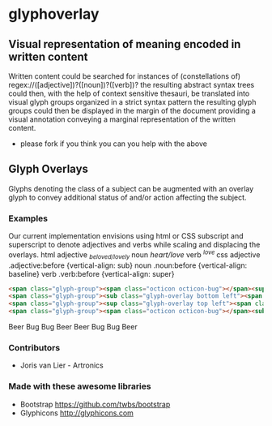 glyphoverlay
============

## Visual representation of meaning encoded in written content

Written content could be searched for instances of (constellations of) regex://([adjective])?([noun])?([verb])?
the resulting abstract syntax trees could then, with the help of context sensitive thesauri, be translated into visual glyph groups organized in a strict syntax pattern
the resulting glyph groups could then be displayed in the margin of the document providing a visual annotation conveying a marginal representation of the written content.

* please fork if you think you can you help with the above

## Glyph Overlays
Glyphs denoting the class of a subject can be augmented with an overlay glyph to convey additional status of and/or action affecting the subject.

### Examples
Our current implementation envisions using html or CSS subscript and superscript to denote adjectives and verbs while scaling and displacing the overlays.
	html
		adjective
			<sub>
				<i class="glyph-heart">beloved/lovely</i>
				</sub>
		noun
			<i class="glyph-heart">heart/love</i>
		verb
			<sup>
				<i class="glyph-heart">love</i>
				</sup>
	css
		adjective
			.adjective:before {vertical-align: sub}
		noun
			.noun:before {vertical-align: baseline}
		verb
			.verb:before {vertical-align: super}

```html
<span class="glyph-group"><span class="octicon octicon-bug"></span><sup class="glyph-overlay top right"><span class="octicon octicon-beer"></span></sup></span><span class="sr-only">Beer Bug</span>
<span class="glyph-group"><sub class="glyph-overlay bottom left"><span class="octicon octicon-bug"></span></sub><span class="octicon octicon-beer"></span></span><span class="sr-only">Bug Beer</span>
<span class="glyph-group"><sup class="glyph-overlay top left"><span class="octicon octicon-beer"></i></sup><span class="octicon octicon-bug"></span></span><span class="sr-only">Beer Bug</span>
<span class="glyph-group"><span class="octicon octicon-bug"></span><sub class="glyph-overlay bottom right"><span class="octicon octicon-beer"></span></sub></span><span class="sr-only">Bug Beer</span>
```

<span class="glyph-group"><span class="octicon octicon-bug"></span><sup class="glyph-overlay top right"><span class="octicon octicon-beer"></span></sup></span><span class="sr-only">Beer Bug</span>
<span class="glyph-group"><sub class="glyph-overlay bottom left"><span class="octicon octicon-bug"></span></sub><span class="octicon octicon-beer"></span></span><span class="sr-only">Bug Beer</span>
<span class="glyph-group"><sup class="glyph-overlay top left"><span class="octicon octicon-beer"></i></sup><span class="octicon octicon-bug"></span></span><span class="sr-only">Beer Bug</span>
<span class="glyph-group"><span class="octicon octicon-bug"></span><sub class="glyph-overlay bottom right"><span class="octicon octicon-beer"></span></sub></span><span class="sr-only">Bug Beer</span>

### Contributors ###
  * Joris van Lier - Artronics

### Made with these awesome libraries
  * Bootstrap https://github.com/twbs/bootstrap
  * Glyphicons http://glyphicons.com
